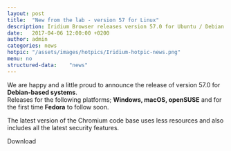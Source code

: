 ```yaml
---
layout: post
title:  "New from the lab - version 57 for Linux"
description: Iridium Browser releases version 57.0 for Ubuntu / Debian / Mint.
date:   2017-04-06 12:00:00 +0200
author:	admin
categories: news
hotpic: "/assets/images/hotpics/Iridium-hotpic-news.png"
menu: no
structured-data:	"news"
---
```


We are happy and a little proud to announce the release of version 57.0 for **Debian-based systems**.     
Releases for the following platforms; **Windows, macOS, openSUSE** and for the first time **Fedora** to follow soon.     

The latest version of the Chromium code base uses less resources and also includes all the latest security features.     

<a id="download-parser2" class="button download" title="download Iridium Browser">Download</a>